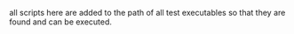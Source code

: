 all scripts here are added to the path of all test executables so that
they are found and can be executed.

